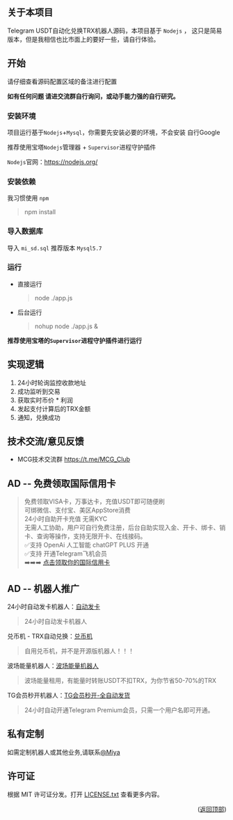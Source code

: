 ## 关于本项目

 Telegram USDT自动化兑换TRX机器人源码，本项目基于 `Nodejs` ， 这只是简易版本，但是我相信也比市面上的要好一些，请自行体验。

## 开始

请仔细查看源码配置区域的备注进行配置

**如有任何问题 请进交流群自行询问，或动手能力强的自行研究。**

### 安装环境
项目运行基于`Nodejs`+`Mysql`，你需要先安装必要的环境，不会安装 自行Google

推荐使用宝塔`Nodejs`管理器 + `Supervisor`进程守护插件

`Nodejs`官网：https://nodejs.org/


### 安装依赖

我习惯使用 `npm`

> npm install

### 导入数据库

导入 `mi_sd.sql` 推荐版本 `Mysql5.7`

### 运行

+ 直接运行
    > node ./app.js
+ 后台运行
    > nohup node ./app.js &

**推荐使用宝塔的`Supervisor`进程守护插件进行运行**

## 实现逻辑

1. 24小时轮询监控收款地址
2. 成功监听到交易
3. 获取实时币价 * 利润
4. 发起支付计算后的TRX金额
5. 通知，兑换成功

## 技术交流/意见反馈

+ MCG技术交流群 https://t.me/MCG_Club

## AD -- 免费领取国际信用卡
>免费领取VISA卡，万事达卡，充值USDT即可随便刷  
可绑微信、支付宝、美区AppStore消费  
24小时自助开卡充值 无需KYC  
无需人工协助，用户可自行免费注册，后台自助实现入金、开卡、绑卡、销卡、查询等操作，支持无限开卡、在线接码。  
✅支持 OpenAi 人工智能 chatGPT PLUS 开通   
✅支持 开通Telegram飞机会员  
➡️➡️➡️ [点击领取你的国际信用卡]([https://gpt.fomepay.com/#/pages/login/index?d=O179F9](https://t.me/pikabaobot?start=0480f979-3))

## AD -- 机器人推广

24小时自动发卡机器人：[自动发卡](https://t.me/fakatestbot)
> 24小时自动发卡机器人

兑币机 - TRX自动兑换：[兑币机](https://t.me/ConvertTrxBot)
> 自用兑币机，并不是开源版机器人！！！

波场能量机器人：[波场能量机器人](https://t.me/BuyEnergysBot)
> 波场能量租用，有能量时转账USDT不扣TRX，为你节省50-70%的TRX

TG会员秒开机器人：[TG会员秒开-全自动发货](https://t.me/BuySvipBot)
> 24小时自动开通Telegram Premium会员，只需一个用户名即可开通。

## 私有定制

如需定制机器人或其他业务,请联系[@Miya](https://t.me/SendToMeMessageBot)

## 许可证

根据 MIT 许可证分发。打开 [LICENSE.txt](/LICENSE.txt) 查看更多内容。


<p align="right">(<a href="#top">返回顶部</a>)</p>
